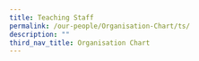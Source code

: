 ```yaml
---
title: Teaching Staff
permalink: /our-people/Organisation-Chart/ts/
description: ""
third_nav_title: Organisation Chart
---
```

